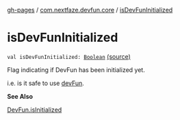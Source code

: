 [gh-pages](../index.md) / [com.nextfaze.devfun.core](index.md) / [isDevFunInitialized](./is-dev-fun-initialized.md)

# isDevFunInitialized

`val isDevFunInitialized: `[`Boolean`](https://kotlinlang.org/api/latest/jvm/stdlib/kotlin/-boolean/index.html) [(source)](https://github.com/NextFaze/dev-fun/tree/master/devfun/src/main/java/com/nextfaze/devfun/core/DevFun.kt#L105)

Flag indicating if DevFun has been initialized yet.

i.e. is it safe to use [devFun](dev-fun.md).

**See Also**

[DevFun.isInitialized](-dev-fun/is-initialized.md)

